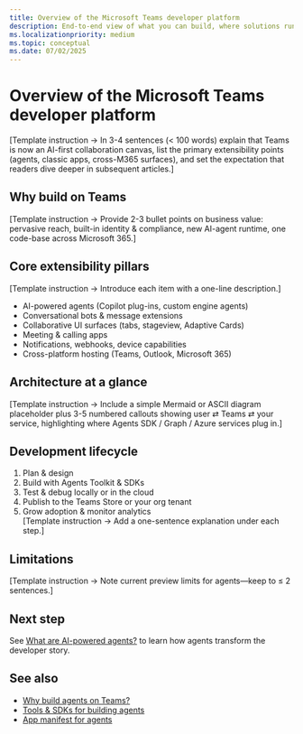 ```yaml
---
title: Overview of the Microsoft Teams developer platform  
description: End-to-end view of what you can build, where solutions run, and how AI-powered agents fit into the platform.  
ms.localizationpriority: medium  
ms.topic: conceptual
ms.date: 07/02/2025  
---
```

# Overview of the Microsoft Teams developer platform  

[Template instruction → In 3-4 sentences (< 100 words) explain that Teams is now an AI-first collaboration canvas, list the primary extensibility points (agents, classic apps, cross-M365 surfaces), and set the expectation that readers dive deeper in subsequent articles.]

## Why build on Teams  

[Template instruction → Provide 2-3 bullet points on business value: pervasive reach, built-in identity & compliance, new AI-agent runtime, one code-base across Microsoft 365.]

## Core extensibility pillars  

[Template instruction → Introduce each item with a one-line description.]  

- AI-powered agents (Copilot plug-ins, custom engine agents)  
- Conversational bots & message extensions  
- Collaborative UI surfaces (tabs, stageview, Adaptive Cards)  
- Meeting & calling apps  
- Notifications, webhooks, device capabilities  
- Cross-platform hosting (Teams, Outlook, Microsoft 365)

## Architecture at a glance  

[Template instruction → Include a simple Mermaid or ASCII diagram placeholder plus 3-5 numbered callouts showing user ⇄ Teams ⇄ your service, highlighting where Agents SDK / Graph / Azure services plug in.]

## Development lifecycle  

1. Plan & design  
2. Build with Agents Toolkit & SDKs  
3. Test & debug locally or in the cloud  
4. Publish to the Teams Store or your org tenant  
5. Grow adoption & monitor analytics  
[Template instruction → Add a one-sentence explanation under each step.]

## Limitations  

[Template instruction → Note current preview limits for agents—keep to ≤ 2 sentences.]

## Next step  

See [What are AI-powered agents?](../get-started/what-are-ai-powered-agents-outline.md) to learn how agents transform the developer story.

## See also  

- [Why build agents on Teams?](../get-started/why-build-agents-on-teams-outline.md)  
- [Tools & SDKs for building agents](../build/tools-sdk-for-agents-outline.md)  
- [App manifest for agents](../build/app-manifest-for-agents-outline.md)
